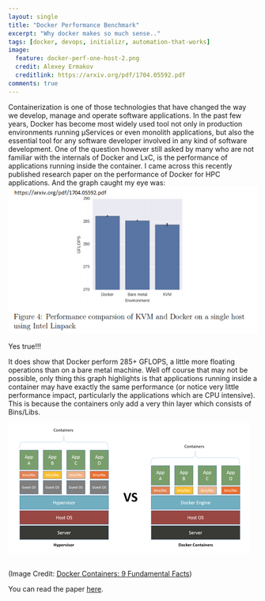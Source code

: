 ```yaml
---
layout: single
title: "Docker Performance Benchmark"
excerpt: "Why docker makes so much sense.."
tags: [docker, devops, initializr, automation-that-works]
image:
  feature: docker-perf-one-host-2.png
  credit: Alexey Ermakov
  creditlink: https://arxiv.org/pdf/1704.05592.pdf
comments: true
---
```


Containerization is one of those technologies that have changed the way we develop, manage and operate software applications.
In the past few years, Docker has become most widely used tool not only in production environments running µServices or even monolith applications, but also the essential tool for any software developer involved in any kind of software development.
One of the question however still asked by many who are not familiar with the internals of Docker and LxC, is the performance of applications running inside the container.
I came across this recently published research paper on the performance of Docker for HPC applications. And the graph caught my eye was:</br>
![Alt](/assets/images/docker-perf-one-host.png "Docker Performance 1-Host Benchmark") 

Yes true!!!

It does show that Docker perform 285+ GFLOPS, a little more floating operations than on a bare metal machine. Well off course that may not be possible, only thing this graph highlights is that applications running inside a container may have exactly the same performance (or notice very little performance impact, particularly the applications which are CPU intensive).
This is because the containers only add a very thin layer which consists of Bins/Libs.

![Alt](/assets/images/docker-teardown-02-architecture.png "Docker Performance 1-Host Benchmark")
 
<br>(Image Credit: <a href="http://www.networkcomputing.com/data-centers/docker-containers-9-fundamental-facts/1537300193">Docker Containers: 9 Fundamental Facts</a>)

You can read the paper <a href="https://arxiv.org/pdf/1704.05592.pdf">here</a>.    